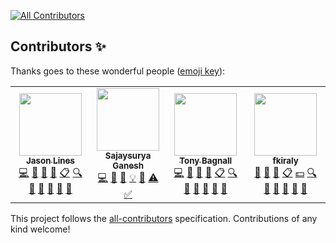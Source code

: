 
<!-- ALL-CONTRIBUTORS-BADGE:START - Do not remove or modify this section -->
[![All Contributors](https://img.shields.io/badge/all_contributors-4-orange.svg?style=flat-square)](#contributors)
<!-- ALL-CONTRIBUTORS-BADGE:END -->
## Contributors ✨

Thanks goes to these wonderful people ([emoji key](https://allcontributors.org/docs/en/emoji-key)):

<!-- ALL-CONTRIBUTORS-LIST:START - Do not remove or modify this section -->
<!-- prettier-ignore-start -->
<!-- markdownlint-disable -->
<table>
  <tr>
    <td align="center"><a href="http://www.timeseriesclassification.com"><img src="https://avatars1.githubusercontent.com/u/38794632?v=4" width="100px;" alt=""/><br /><sub><b>Jason Lines</b></sub></a><br /><a href="https://github.com/The Alan Turing Institute/sktime/commits?author=jasonlines" title="Code">💻</a> <a href="#business-jasonlines" title="Business development">💼</a> <a href="https://github.com/The Alan Turing Institute/sktime/commits?author=jasonlines" title="Documentation">📖</a> <a href="#design-jasonlines" title="Design">🎨</a> <a href="#eventOrganizing-jasonlines" title="Event Organizing">📋</a> <a href="#fundingFinding-jasonlines" title="Funding Finding">🔍</a> <a href="#ideas-jasonlines" title="Ideas, Planning, & Feedback">🤔</a> <a href="#projectManagement-jasonlines" title="Project Management">📆</a> <a href="#question-jasonlines" title="Answering Questions">💬</a> <a href="https://github.com/The Alan Turing Institute/sktime/pulls?q=is%3Apr+reviewed-by%3Ajasonlines" title="Reviewed Pull Requests">👀</a> <a href="#talk-jasonlines" title="Talks">📢</a></td>
    <td align="center"><a href="https://sajay.online"><img src="https://avatars2.githubusercontent.com/u/25329624?v=4" width="100px;" alt=""/><br /><sub><b>Sajaysurya Ganesh</b></sub></a><br /><a href="https://github.com/The Alan Turing Institute/sktime/commits?author=sajaysurya" title="Code">💻</a> <a href="https://github.com/The Alan Turing Institute/sktime/commits?author=sajaysurya" title="Documentation">📖</a> <a href="#design-sajaysurya" title="Design">🎨</a> <a href="#example-sajaysurya" title="Examples">💡</a> <a href="#ideas-sajaysurya" title="Ideas, Planning, & Feedback">🤔</a> <a href="https://github.com/The Alan Turing Institute/sktime/commits?author=sajaysurya" title="Tests">⚠️</a> <a href="#tutorial-sajaysurya" title="Tutorials">✅</a></td>
    <td align="center"><a href="http://www.timeseriesclassification.com"><img src="https://avatars1.githubusercontent.com/u/9594042?v=4" width="100px;" alt=""/><br /><sub><b>Tony Bagnall</b></sub></a><br /><a href="https://github.com/The Alan Turing Institute/sktime/commits?author=TonyBagnall" title="Code">💻</a> <a href="#business-TonyBagnall" title="Business development">💼</a> <a href="https://github.com/The Alan Turing Institute/sktime/commits?author=TonyBagnall" title="Documentation">📖</a> <a href="#design-TonyBagnall" title="Design">🎨</a> <a href="#eventOrganizing-TonyBagnall" title="Event Organizing">📋</a> <a href="#fundingFinding-TonyBagnall" title="Funding Finding">🔍</a> <a href="#ideas-TonyBagnall" title="Ideas, Planning, & Feedback">🤔</a> <a href="#projectManagement-TonyBagnall" title="Project Management">📆</a> <a href="#question-TonyBagnall" title="Answering Questions">💬</a> <a href="https://github.com/The Alan Turing Institute/sktime/pulls?q=is%3Apr+reviewed-by%3ATonyBagnall" title="Reviewed Pull Requests">👀</a> <a href="#talk-TonyBagnall" title="Talks">📢</a></td>
    <td align="center"><a href="https://github.com/fkiraly"><img src="https://avatars1.githubusercontent.com/u/7985502?v=4" width="100px;" alt=""/><br /><sub><b>fkiraly</b></sub></a><br /><a href="#business-fkiraly" title="Business development">💼</a> <a href="https://github.com/The Alan Turing Institute/sktime/commits?author=fkiraly" title="Documentation">📖</a> <a href="#design-fkiraly" title="Design">🎨</a> <a href="#eventOrganizing-fkiraly" title="Event Organizing">📋</a> <a href="#financial-fkiraly" title="Financial">💵</a> <a href="#fundingFinding-fkiraly" title="Funding Finding">🔍</a> <a href="#ideas-fkiraly" title="Ideas, Planning, & Feedback">🤔</a> <a href="#projectManagement-fkiraly" title="Project Management">📆</a> <a href="#question-fkiraly" title="Answering Questions">💬</a> <a href="https://github.com/The Alan Turing Institute/sktime/pulls?q=is%3Apr+reviewed-by%3Afkiraly" title="Reviewed Pull Requests">👀</a> <a href="#talk-fkiraly" title="Talks">📢</a></td>
  </tr>
</table>

<!-- markdownlint-enable -->
<!-- prettier-ignore-end -->
<!-- ALL-CONTRIBUTORS-LIST:END -->

This project follows the [all-contributors](https://github.com/all-contributors/all-contributors) specification. Contributions of any kind welcome!